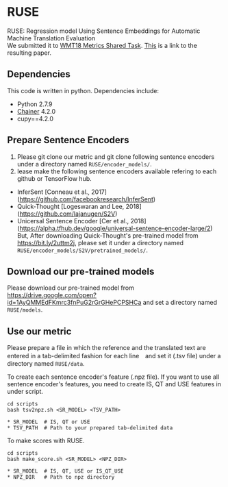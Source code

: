 # RUSE
RUSE: Regression model Using Sentence Embeddings for Automatic Machine Translation Evaluation  
We submitted it to [WMT18 Metrics Shared Task](http://www.statmt.org/wmt18/metrics-task.html).
[This](http://www.statmt.org/wmt18/pdf/WMT078.pdf) is a link to the resulting paper.

## Dependencies
This code is written in python. Dependencies include:
* Python 2.7.9
* [Chainer](https://chainer.org/) 4.2.0
* cupy==4.2.0

## Prepare Sentence Encoders
1. Please git clone our metric and git clone following sentence encoders under a directory named `RUSE/encoder_models/`.
2. lease make the following sentence encoders available refering to each github or TensorFlow hub.
* InferSent \[Conneau et al., 2017\] (https://github.com/facebookresearch/InferSent)
* Quick-Thought \[Logeswaran and Lee, 2018] (https://github.com/lajanugen/S2V)
* Unicersal Sentence Encoder \[Cer et al., 2018\] (https://alpha.tfhub.dev/google/universal-sentence-encoder-large/2)
But, After downloading Quick-Thought's pre-trained model from https://bit.ly/2uttm2j, please set it under a directory named `RUSE/encoder_models/S2V/pretrained_models/`.

## Download our pre-trained models
Please download our pre-trained model from https://drive.google.com/open?id=1AyQMMEdFKmrc3fnPuG2rGrGHePCPSHCa and set a directory named `RUSE/models`.

## Use our metric
Please prepare a file in which the reference and the translated text are entered in a tab-delimited fashion for each line　and set it (.tsv file) under a directory named `RUSE/data`.  
  
To create each sentence encoder's feature (.npz file).
If you want to use all sentence encoder's features, you need to create IS, QT and USE features in under script.
```
cd scripts
bash tsv2npz.sh <SR_MODEL> <TSV_PATH>
```
```
* SR_MODEL  # IS, QT or USE
* TSV_PATH  # Path to your prepared tab-delimited data
```
To make scores with RUSE.
```
cd scripts
bash make_score.sh <SR_MODEL> <NPZ_DIR>
```
```
* SR_MODEL  # IS, QT, USE or IS_QT_USE
* NPZ_DIR   # Path to npz directory
```
